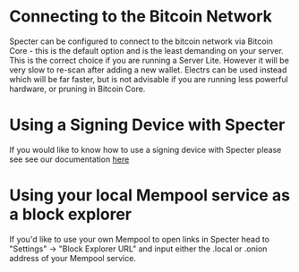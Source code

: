 # Connecting to the Bitcoin Network

Specter can be configured to connect to the bitcoin network via Bitcoin Core - this is the default option and is the least demanding on your server. This is the correct choice if you are running a Server Lite. However it will be very slow to re-scan after adding a new wallet. Electrs can be used instead which will be far faster, but is not advisable if you are running less powerful hardware, or pruning in Bitcoin Core.

# Using a Signing Device with Specter

If you would like to know how to use a signing device with Specter please see see our documentation [here](https://docs.start9.com/latest/user-manual/service-guides/specter/specter-service)

# Using your local Mempool service as a block explorer

If you'd like to use your own Mempool to open links in Specter head to "Settings" -> "Block Explorer URL" and input either the .local or .onion address of your Mempool service.